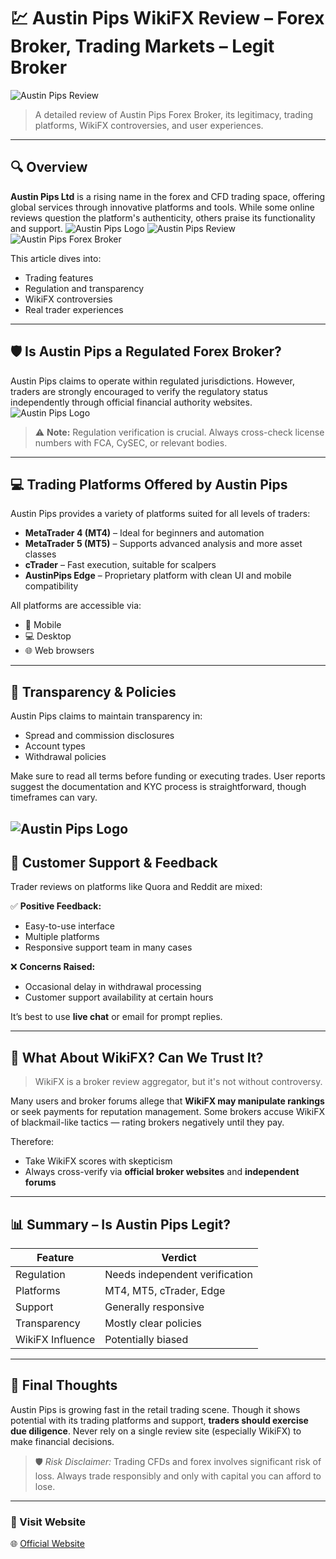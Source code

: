 # 💹 Austin Pips WikiFX Review – Forex Broker, Trading Markets – Legit Broker

![Austin Pips Review](https://qph.cf2.quoracdn.net/main-qimg-7e2708ac8b62bd5d969b1b7d4c106be8)

> A detailed review of Austin Pips Forex Broker, its legitimacy, trading platforms, WikiFX controversies, and user experiences.

---

## 🔍 Overview

**Austin Pips Ltd** is a rising name in the forex and CFD trading space, offering global services through innovative platforms and tools. While some online reviews question the platform's authenticity, others praise its functionality and support.
![Austin Pips Logo](https://qph.cf2.quoracdn.net/main-qimg-6c67e38b5fbae6f0ef47cfcb71bb74f8)
![Austin Pips Review](https://qph.cf2.quoracdn.net/main-qimg-502ef6d8727921c6bee5fe072770f507)
![Austin Pips Forex Broker](https://qph.cf2.quoracdn.net/main-qimg-ce0cc94986bf6cc5783f407bbe372eee)

This article dives into:
- Trading features
- Regulation and transparency
- WikiFX controversies
- Real trader experiences

---

## 🛡️ Is Austin Pips a Regulated Forex Broker?

Austin Pips claims to operate within regulated jurisdictions. However, traders are strongly encouraged to verify the regulatory status independently through official financial authority websites.
![Austin Pips Logo](https://qph.cf2.quoracdn.net/main-qimg-7e0bf241fe38cd0f58e098dcf7c598ba)
> ⚠️ **Note:** Regulation verification is crucial. Always cross-check license numbers with FCA, CySEC, or relevant bodies.

---

## 💻 Trading Platforms Offered by Austin Pips

Austin Pips provides a variety of platforms suited for all levels of traders:

- **MetaTrader 4 (MT4)** – Ideal for beginners and automation
- **MetaTrader 5 (MT5)** – Supports advanced analysis and more asset classes
- **cTrader** – Fast execution, suitable for scalpers
- **AustinPips Edge** – Proprietary platform with clean UI and mobile compatibility

All platforms are accessible via:
- 📱 Mobile
- 💻 Desktop
- 🌐 Web browsers

---

## 🧾 Transparency & Policies

Austin Pips claims to maintain transparency in:
- Spread and commission disclosures
- Account types
- Withdrawal policies

Make sure to read all terms before funding or executing trades. User reports suggest the documentation and KYC process is straightforward, though timeframes can vary.

![Austin Pips Logo](https://qph.cf2.quoracdn.net/main-qimg-7da6b476edf52a65d22c74c901dbde65)
---

## 💬 Customer Support & Feedback

Trader reviews on platforms like Quora and Reddit are mixed:

✅ **Positive Feedback:**
- Easy-to-use interface
- Multiple platforms
- Responsive support team in many cases

❌ **Concerns Raised:**
- Occasional delay in withdrawal processing
- Customer support availability at certain hours

It’s best to use **live chat** or email for prompt replies.

---

## 🧨 What About WikiFX? Can We Trust It?

> WikiFX is a broker review aggregator, but it's not without controversy.

Many users and broker forums allege that **WikiFX may manipulate rankings** or seek payments for reputation management. Some brokers accuse WikiFX of blackmail-like tactics — rating brokers negatively until they pay.

Therefore:
- Take WikiFX scores with skepticism
- Always cross-verify via **official broker websites** and **independent forums**

---

## 📊 Summary – Is Austin Pips Legit?

| Feature                    | Verdict                        |
|----------------------------|--------------------------------|
| Regulation                | Needs independent verification |
| Platforms                 | MT4, MT5, cTrader, Edge        |
| Support                   | Generally responsive           |
| Transparency              | Mostly clear policies          |
| WikiFX Influence          | Potentially biased             |

---

## 🧠 Final Thoughts

Austin Pips is growing fast in the retail trading scene. Though it shows potential with its trading platforms and support, **traders should exercise due diligence**. Never rely on a single review site (especially WikiFX) to make financial decisions.

> 🛡️ *Risk Disclaimer:* Trading CFDs and forex involves significant risk of loss. Always trade responsibly and only with capital you can afford to lose.

---

### 🔗 Visit Website 
🌐 [Official Website](https://austinpips.com/)
